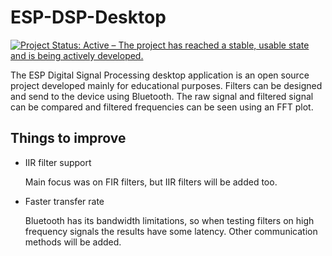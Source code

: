 # ESP-DSP-Desktop
[![Project Status: Active – The project has reached a stable, usable state and is being actively developed.](https://www.repostatus.org/badges/latest/active.svg)](https://www.repostatus.org/#active)

The ESP Digital Signal Processing desktop application is an open source project developed mainly for educational purposes. Filters can be designed and send to the device using Bluetooth. The raw signal and filtered signal can be compared and filtered frequencies can be seen using an FFT plot.

## Things to improve

- IIR filter support

  Main focus was on FIR filters, but IIR filters will be added too.

- Faster transfer rate
  
  Bluetooth has its bandwidth limitations, so when testing filters on high frequency signals the results have some latency. Other communication methods will be added.
